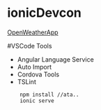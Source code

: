 # ionicDevcon

[OpenWeatherApp](http://samples.openweathermap.org/data/2.5/box/city?bbox=12,32,15,37,10&appid=b6907d289e10d714a6e88b30761fae22)

#VSCode Tools

* Angular Language Service
* Auto Import
* Cordova Tools
* TSLint

```
    npm install //ata..
    ionic serve
```
